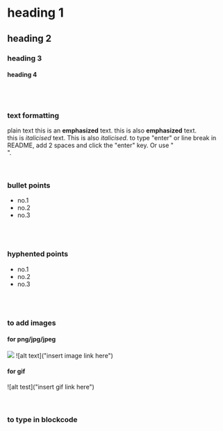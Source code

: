 # heading 1

## heading 2

### heading 3

#### heading 4
<br>  
<br>

### text formatting
plain text
this is an **emphasized** text. this is also __emphasized__ text.  
this is _italicised_ text. This is also *italicised*.
to type "enter" or line break in README, add 2 spaces and click the "enter" key. Or use "<br>".
<br>  
<br>

### bullet points
* no.1
* no.2
* no.3
<br>  
<br>

### hyphented points
- no.1
- no.2
- no.3
<br>  
<br>

### to add images
#### for png/jpg/jpeg
<img src="insert image link here">
![alt text]("insert image link here")

#### for gif
![alt test]("insert gif link here")
<br>  
<br>

### to type in blockcode



